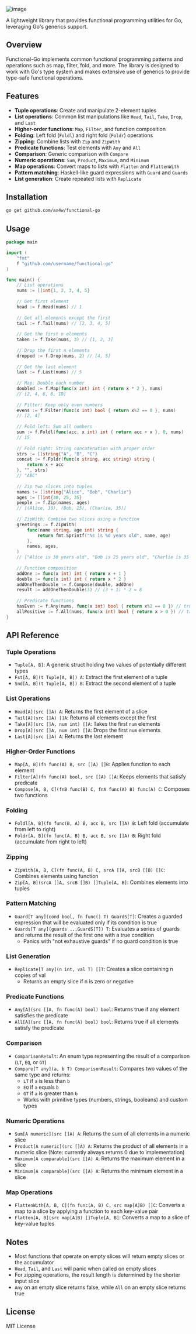 ![image](https://github.com/user-attachments/assets/83629097-4ddd-4500-8837-2c8ca6fb4dc6)


A lightweight library that provides functional programming utilities for Go, leveraging Go's generics support.

## Overview

Functional-Go implements common functional programming patterns and operations such as map, filter, fold, and more. The library is designed to work with Go's type system and makes extensive use of generics to provide type-safe functional operations.

## Features

- **Tuple operations**: Create and manipulate 2-element tuples
- **List operations**: Common list manipulations like `Head`, `Tail`, `Take`, `Drop`, and `Last`
- **Higher-order functions**: `Map`, `Filter`, and function composition
- **Folding**: Left fold (`Foldl`) and right fold (`Foldr`) operations
- **Zipping**: Combine lists with `Zip` and `ZipWith`
- **Predicate functions**: Test elements with `Any` and `All`
- **Comparison**: Generic comparison with `Compare`
- **Numeric operations**: `Sum`, `Product`, `Maximum`, and `Minimum`
- **Map operations**: Convert maps to lists with `Flatten` and `FlattenWith`
- **Pattern matching**: Haskell-like guard expressions with `Guard` and `Guards`
- **List generation**: Create repeated lists with `Replicate`

## Installation

```bash
go get github.com/ax4w/functional-go
```

## Usage

```go
package main

import (
    "fmt"
    f "github.com/username/functional-go"
)

func main() {
    // List operations
    nums := []int{1, 2, 3, 4, 5}
    
    // Get first element
    head := f.Head(nums) // 1
    
    // Get all elements except the first
    tail := f.Tail(nums) // [2, 3, 4, 5]
    
    // Get the first n elements
    taken := f.Take(nums, 3) // [1, 2, 3]
    
    // Drop the first n elements
    dropped := f.Drop(nums, 2) // [4, 5]
    
    // Get the last element
    last := f.Last(nums) // 5
    
    // Map: Double each number
    doubled := f.Map(func(x int) int { return x * 2 }, nums) 
    // [2, 4, 6, 8, 10]
    
    // Filter: Keep only even numbers
    evens := f.Filter(func(x int) bool { return x%2 == 0 }, nums) 
    // [2, 4]
    
    // Fold left: Sum all numbers
    sum := f.Foldl(func(acc, x int) int { return acc + x }, 0, nums) 
    // 15
    
    // Fold right: String concatenation with proper order
    strs := []string{"A", "B", "C"}
    concat := f.Foldr(func(x string, acc string) string { 
        return x + acc 
    }, "", strs) 
    // "ABC"
    
    // Zip two slices into tuples
    names := []string{"Alice", "Bob", "Charlie"}
    ages := []int{30, 25, 35}
    people := f.Zip(names, ages)
    // [(Alice, 30), (Bob, 25), (Charlie, 35)]
    
    // ZipWith: Combine two slices using a function
    greetings := f.ZipWith(
        func(name string, age int) string {
            return fmt.Sprintf("%s is %d years old", name, age)
        },
        names, ages,
    )
    // ["Alice is 30 years old", "Bob is 25 years old", "Charlie is 35 years old"]
    
    // Function composition
    addOne := func(x int) int { return x + 1 }
    double := func(x int) int { return x * 2 }
    addOneThenDouble := f.Compose(double, addOne)
    result := addOneThenDouble(3) // (3 + 1) * 2 = 8
    
    // Predicate functions
    hasEven := f.Any(nums, func(x int) bool { return x%2 == 0 }) // true
    allPositive := f.All(nums, func(x int) bool { return x > 0 }) // true
}
```

## API Reference

### Tuple Operations

- `Tuple[A, B]`: A generic struct holding two values of potentially different types
- `Fst[A, B](t Tuple[A, B]) A`: Extract the first element of a tuple
- `Snd[A, B](t Tuple[A, B]) B`: Extract the second element of a tuple

### List Operations

- `Head[A](src []A) A`: Returns the first element of a slice
- `Tail[A](src []A) []A`: Returns all elements except the first
- `Take[A](src []A, num int) []A`: Takes the first `num` elements
- `Drop[A](src []A, num int) []A`: Drops the first `num` elements
- `Last[A](src []A) A`: Returns the last element

### Higher-Order Functions

- `Map[A, B](fn func(A) B, src []A) []B`: Applies function to each element
- `Filter[A](fn func(A) bool, src []A) []A`: Keeps elements that satisfy predicate
- `Compose[A, B, C](fnB func(B) C, fnA func(A) B) func(A) C`: Composes two functions

### Folding

- `Foldl[A, B](fn func(B, A) B, acc B, src []A) B`: Left fold (accumulate from left to right)
- `Foldr[A, B](fn func(A, B) B, acc B, src []A) B`: Right fold (accumulate from right to left)

### Zipping

- `ZipWith[A, B, C](fn func(A, B) C, srcA []A, srcB []B) []C`: Combines elements using function
- `Zip[A, B](srcA []A, srcB []B) []Tuple[A, B]`: Combines elements into tuples

### Pattern Matching

- `Guard[T any](cond bool, fn func() T) GuardS[T]`: Creates a guarded expression that will be evaluated only if its condition is true
- `Guards[T any](guards ...GuardS[T]) T`: Evaluates a series of guards and returns the result of the first one with a true condition
  - Panics with "not exhaustive guards" if no guard condition is true

### List Generation

- `Replicate[T any](n int, val T) []T`: Creates a slice containing n copies of val
  - Returns an empty slice if n is zero or negative

### Predicate Functions

- `Any[A](src []A, fn func(A) bool) bool`: Returns true if any element satisfies the predicate
- `All[A](src []A, fn func(A) bool) bool`: Returns true if all elements satisfy the predicate

### Comparison

- `ComparisonResult`: An enum type representing the result of a comparison (`LT`, `EQ`, or `GT`)
- `Compare[T any](a, b T) ComparisonResult`: Compares two values of the same type and returns:
  - `LT` if `a` is less than `b`
  - `EQ` if `a` equals `b`
  - `GT` if `a` is greater than `b`
  - Works with primitive types (numbers, strings, booleans) and custom types

### Numeric Operations

- `Sum[A numeric](src []A) A`: Returns the sum of all elements in a numeric slice
- `Product[A numeric](src []A) A`: Returns the product of all elements in a numeric slice (Note: currently always returns 0 due to implementation)
- `Maximum[A comparable](src []A) A`: Returns the maximum element in a slice
- `Minimum[A comparable](src []A) A`: Returns the minimum element in a slice

### Map Operations

- `FlattenWith[A, B, C](fn func(A, B) C, src map[A]B) []C`: Converts a map to a slice by applying a function to each key-value pair
- `Flatten[A, B](src map[A]B) []Tuple[A, B]`: Converts a map to a slice of key-value tuples

## Notes

- Most functions that operate on empty slices will return empty slices or the accumulator
- `Head`, `Tail`, and `Last` will panic when called on empty slices
- For zipping operations, the result length is determined by the shorter input slice
- `Any` on an empty slice returns false, while `All` on an empty slice returns true

## License

MIT License